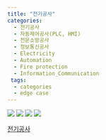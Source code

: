 ```yaml
---
title: "전기공사"
categories:
  - 전기공사
  - 자동제어공사(PLC, HMI)
  - 전문소방공사
  - 정보통신공사
  - Electricity
  - Automation
  - Fire protection
  - Information_Communication
 tags:
  - categories
  - edge case
---
```


<img src="https://seastory.github.io/YYtech/assets/images/A_00.jpg">

<img src="https://seastory.github.io/YYtech/assets/images/A_01.jpg">

<img src="https://seastory.github.io/YYtech/assets/images/A_02.jpg">

<img src="https://seastory.github.io/YYtech/assets/images/A_03.jpg">

<a href="https://blog.naver.com/PostList.nhn?blogId=seastory9&from=postList&categoryNo=194"> 전기공사
